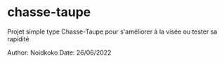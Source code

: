 # chasse-taupe

Projet simple type Chasse-Taupe pour s'améliorer à la visée ou tester sa rapidité

Author: Noidkoko
Date: 26/06/2022
